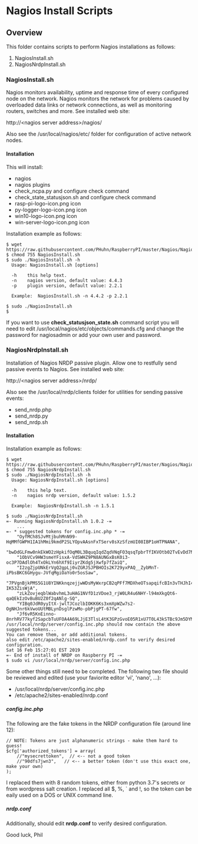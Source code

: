 # Nagios Install Scripts
## Overview

This folder contains scripts to perform Nagios installations as follows:
1. NagiosInstall.sh
1. NagiosNrdpInstall.sh

### NagiosInstall.sh

Nagios monitors availability, uptime and response time of every configured node on the network.  Nagios monitors the network for problems caused by overloaded data links or network connections, as well as monitoring routers, switches and more.  See installed web site:

http://&lt;nagios server address&gt;/nagios/

Also see the /usr/local/nagios/etc/ folder for configuration of active network nodes.

#### Installation
This will install:
- nagios
- nagios plugins
- check_ncpa.py and configure check command
- check_state_statusjson.sh and configure check command
- rasp-pi-logo-icon.png icon
- py-logger-logo-icon.png icon
- win10-logo-icon.png icon
- win-server-logo-icon.png icon

Installation example as follows:

```
$ wget https://raw.githubusercontent.com/PHuhn/RaspberryPI/master/Nagios/NagiosInstall.sh
$ chmod 755 NagiosInstall.sh
$ sudo ./NagiosInstall.sh -h
  Usage: NagiosInstall.sh [options]

  -h    this help text.
  -n    nagios version, default value: 4.4.3
  -p    plugin version, default value: 2.2.1

  Example:  NagiosInstall.sh -n 4.4.2 -p 2.2.1

$ sudo ./NagiosInstall.sh
$
```

If you want to use **check_statusjson_state.sh** command script you will need to edit /usr/local/nagios/etc/objects/commands.cfg and change the password for nagiosadmin or add your own user and password.

### NagiosNrdpInstall.sh

Installation of Nagios NRDP passive plugin.  Allow one to restfully send passive events to Nagios.  See installed web site:

http://&lt;nagios server address&gt;/nrdp/

Also see the /usr/local/nrdp/clients folder for utilities for sending passive events:

* send_nrdp.php
* send_nrdp.py
* send_nrdp.sh

#### Installation

Installation example as follows:

```
$ wget https://raw.githubusercontent.com/PHuhn/RaspberryPI/master/Nagios/NagiosNrdpInstall.sh
$ chmod 755 NagiosNrdpInstall.sh
$ sudo ./NagiosNrdpInstall.sh -h
  Usage: NagiosNrdpInstall.sh [options]

  -h    this help text.
  -n    nagios nrdp version, default value: 1.5.2

  Example:  NagiosNrdpInstall.sh -n 1.5.1

$ sudo ./NagiosNrdpInstall.sh
=- Running NagiosNrdpInstall.sh 1.0.2 -=
    ...
=- * suggested tokens for config.inc.php * -=
    "OyfMCh8SJvMtjbuhMnN99-HqMMfGWPH1IA1hMmi9kmdP2SLYOpvAAsnFxTServ8sXzSfzmUI08IBP1oHTPNANA",
    "bwDdGLFmw0nkEkWO2zHpkifOqM0L3BquqIqdZqdVNqFO3qsqTpbrTfIKVOtb02TvEvDd7NAjI8KHDtVimaU9Lw",
    "1ObVCv9HW3smeYFisxA-VdSWHZ9PN8AUNGxBsK0i3-oc3P7DAdlOh4TxOkLYn6hXf9IiyrZKdg5jXwfp7fZaiQ",
    "I2zgZjpUNkErVgQ2gpLj0vZGRJSJPBHOIs2K729yxPAQ__ZybMnT-iPbsBKC6GHygu-JVfqMgiOaYo0r5osSaw",
    "7PVgnBjkPMS5G1U8YINKknqzejjwWDsMyWxrpCB2qPFf7MDXheOTsapqifcBIn3vTHJhI4PeVrK-IK53ZisWjA",
    "zLkZovjeqblWabvhmL3uHAG1NVfD1zVDoe3_rjW0LR4u6NHY-l94mXkgQt6-qaQEkIzOvBuBU2Z0f2qANlg-SQ",
    "YIBq0JdR0yyItX-jwlTJCozlbIOKK6Ks3xmXpWZw7s2-OgNHJnr6kVwoUUtMBLynDsglPzwMo-pbPjgPT-67fw",
    "Jf6vR5KnEinno-8nrhRV77kyf2SapcbTuUFOA4A69LJjE3TlsL4tK3GPzGvoE05R1xU7T0L43kSTBc9Jm5DYMw",
/usr/local/nrdp/server/config.inc.php should now contain the above suggested tokens...
You can remove them, or add additional tokens.
also edit /etc/apache2/sites-enabled/nrdp.conf to verify desired configuration.
Sat 16 Feb 15:27:01 EST 2019
=- End of install of NRDP on Raspberry PI -=
$ sudo vi /usr/local/nrdp/server/config.inc.php
```

Some other things still need to be completed.  The following two file should be reviewed and edited (use your faviorite editor 'vi', 'nano', ...):

* /usr/local/nrdp/server/config.inc.php
* /etc/apache2/sites-enabled/nrdp.conf

##### config.inc.php

The following are the fake tokens in the NRDP configuration file (around line 12):
```
// NOTE: Tokens are just alphanumeric strings - make them hard to guess!
$cfg['authorized_tokens'] = array(
    //"mysecrettoken",  // <-- not a good token
    //"90dfs7jwn3",   // <-- a better token (don't use this exact one, make your own)
);
```

I replaced them with 8 random tokens, either from python 3.7's secrets or from wordpress salt creation.  I replaced all $, %, ` and !, so the token can be eaily used on a DOS or UNIX command line.

##### nrdp.conf

Additionally, should edit **nrdp.conf** to verify desired configuration.

Good luck, Phil
